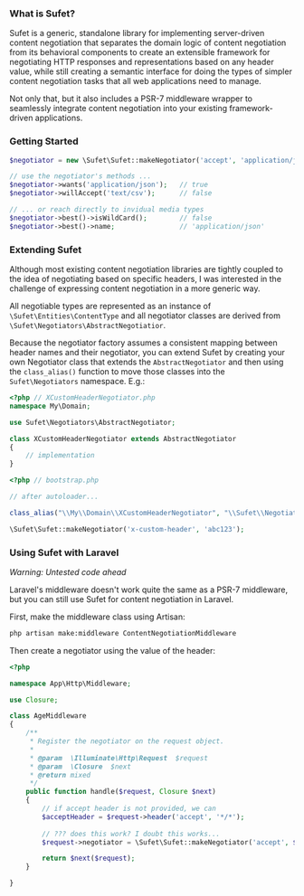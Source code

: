 ### What is Sufet?
Sufet is a generic, standalone library for implementing server-driven content negotiation that separates the domain logic of content negotiation from its behavioral components to create an extensible framework for negotiating HTTP responses and representations based on any header value, while still creating a semantic interface for doing the types of simpler content negotiation tasks that all web applications need to manage.

Not only that, but it also includes a PSR-7 middleware wrapper to seamlessly integrate content negotiation into your existing framework-driven applications.

### Getting Started
```php
$negotiator = new \Sufet\Sufet::makeNegotiator('accept', 'application/json')

// use the negotiator's methods ...
$negotiator->wants('application/json');   // true
$negotiator->willAccept('text/csv');      // false

// ... or reach directly to invidual media types
$negotiator->best()->isWildCard();        // false
$negotiator->best()->name;                // 'application/json'
```

### Extending Sufet
Although most existing content negotiation libraries are tightly coupled to the idea of negotiating based on specific headers, I was interested in the challenge of expressing content negotiation in a more generic way. 

All negotiable types are represented as an instance of `\Sufet\Entities\ContentType` and all negotiator classes are derived from `\Sufet\Negotiators\AbstractNegotiatior`. 

Because the negotiator factory assumes a consistent mapping between header names and their negotiator, you can extend Sufet by creating your own Negotiator class that extends the `AbstractNegotiator` and then using the `class_alias()` function to move those classes into the `Sufet\Negotiators` namespace. E.g.:
  
```php
<?php // XCustomHeaderNegotiator.php
namespace My\Domain;

use Sufet\Negotiators\AbstractNegotiator;

class XCustomHeaderNegotiator extends AbstractNegotiator
{
    // implementation
}
```

```php
<?php // bootstrap.php

// after autoloader...

class_alias("\\My\\Domain\\XCustomHeaderNegotiator", "\\Sufet\\Negotiators\\XCustomHeaderNegotiator")

\Sufet\Sufet::makeNegotiator('x-custom-header', 'abc123');

```

### Using Sufet with Laravel

*Warning: Untested code ahead*

Laravel's middleware doesn't work quite the same as a PSR-7 middleware, but you can still use Sufet for content negotiation in Laravel.

First, make the middleware class using Artisan:

```sh
php artisan make:middleware ContentNegotiationMiddleware
```

Then create a negotiator using the value of the header:

```php
<?php

namespace App\Http\Middleware;

use Closure;

class AgeMiddleware
{
    /**
     * Register the negotiator on the request object.
     *
     * @param  \Illuminate\Http\Request  $request
     * @param  \Closure  $next
     * @return mixed
     */
    public function handle($request, Closure $next)
    {
        // if accept header is not provided, we can 
        $acceptHeader = $request->header('accept', '*/*');
        
        // ??? does this work? I doubt this works...
        $request->negotiator = \Sufet\Sufet::makeNegotiator('accept', $acceptHeader);

        return $next($request);
    }

}
```